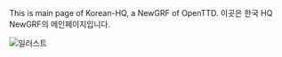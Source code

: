 This is main page of Korean-HQ, a NewGRF of OpenTTD. 이곳은 한국 HQ NewGRF의 메인페이지입니다.

![일러스트](https://github.com/SerpensNebula/Korean-HQ/assets/75788864/b613343e-4c0f-4564-aa09-7187dc55ff3d)
